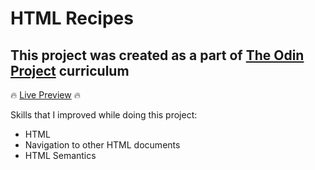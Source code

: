 # HTML Recipes
## This project was created as a part of [The Odin Project](https://www.theodinproject.com/) curriculum

🔥 [Live Preview](https://zainds.github.io/odin-recipes/) 🔥

Skills that I improved while doing this project:
* HTML
* Navigation to other HTML documents
* HTML Semantics

  
